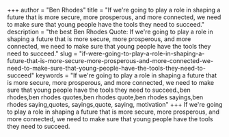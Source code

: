 +++
author = "Ben Rhodes"
title = "If we're going to play a role in shaping a future that is more secure, more prosperous, and more connected, we need to make sure that young people have the tools they need to succeed."
description = "the best Ben Rhodes Quote: If we're going to play a role in shaping a future that is more secure, more prosperous, and more connected, we need to make sure that young people have the tools they need to succeed."
slug = "if-were-going-to-play-a-role-in-shaping-a-future-that-is-more-secure-more-prosperous-and-more-connected-we-need-to-make-sure-that-young-people-have-the-tools-they-need-to-succeed"
keywords = "If we're going to play a role in shaping a future that is more secure, more prosperous, and more connected, we need to make sure that young people have the tools they need to succeed.,ben rhodes,ben rhodes quotes,ben rhodes quote,ben rhodes sayings,ben rhodes saying,quotes, sayings,quote, saying, motivation"
+++
If we're going to play a role in shaping a future that is more secure, more prosperous, and more connected, we need to make sure that young people have the tools they need to succeed.
